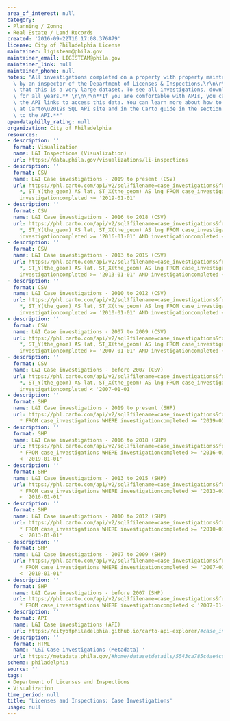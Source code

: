 ```yaml
---
area_of_interest: null
category: 
- Planning / Zonng
- Real Estate / Land Records
created: '2016-09-22T16:17:08.376879'
license: City of Philadelphia License
maintainer: ligisteam@phila.gov
maintainer_email: LIGISTEAM@phila.gov
maintainer_link: null
maintainer_phone: null
notes: "All investigations completed on a property with property maintenance violations\
  \ by an inspector of the Department of Licenses & Inspections.\r\n\r\n**Please note\
  \ that this is a very large dataset. To see all investigations, download all datasets\
  \ for all years.** \r\n\r\n**If you are comfortable with APIs, you can also use\
  \ the API links to access this data. You can learn more about how to use the API\
  \ at Carto\u2019s SQL API site and in the Carto guide in the section on making calls\
  \ to the API.**"
opendataphilly_rating: null
organization: City of Philadelphia
resources:
- description: ''
  format: Visualization
  name: L&I Inspections (Visualization)
  url: https://data.phila.gov/visualizations/li-inspections
- description: ''
  format: CSV
  name: L&I Case investigations - 2019 to present (CSV)
  url: https://phl.carto.com/api/v2/sql?filename=case_investigations&format=csv&skipfields=cartodb_id,the_geom,the_geom_webmercator&q=SELECT
    *, ST_Y(the_geom) AS lat, ST_X(the_geom) AS lng FROM case_investigations WHERE
    investigationcompleted >= '2019-01-01'
- description: ''
  format: CSV
  name: L&I Case investigations - 2016 to 2018 (CSV)
  url: https://phl.carto.com/api/v2/sql?filename=case_investigations&format=csv&skipfields=cartodb_id,the_geom,the_geom_webmercator&q=SELECT
    *, ST_Y(the_geom) AS lat, ST_X(the_geom) AS lng FROM case_investigations WHERE
    investigationcompleted >= '2016-01-01' AND investigationcompleted < '2019-01-01'
- description: ''
  format: CSV
  name: L&I Case investigations - 2013 to 2015 (CSV)
  url: https://phl.carto.com/api/v2/sql?filename=case_investigations&format=csv&skipfields=cartodb_id,the_geom,the_geom_webmercator&q=SELECT
    *, ST_Y(the_geom) AS lat, ST_X(the_geom) AS lng FROM case_investigations WHERE
    investigationcompleted >= '2013-01-01' AND investigationcompleted < '2016-01-01'
- description: ''
  format: CSV
  name: L&I Case investigations - 2010 to 2012 (CSV)
  url: https://phl.carto.com/api/v2/sql?filename=case_investigations&format=csv&skipfields=cartodb_id,the_geom,the_geom_webmercator&q=SELECT
    *, ST_Y(the_geom) AS lat, ST_X(the_geom) AS lng FROM case_investigations WHERE
    investigationcompleted >= '2010-01-01' AND investigationcompleted < '2013-01-01'
- description: ''
  format: CSV
  name: L&I Case investigations - 2007 to 2009 (CSV)
  url: https://phl.carto.com/api/v2/sql?filename=case_investigations&format=csv&skipfields=cartodb_id,the_geom,the_geom_webmercator&q=SELECT
    *, ST_Y(the_geom) AS lat, ST_X(the_geom) AS lng FROM case_investigations WHERE
    investigationcompleted >= '2007-01-01' AND investigationcompleted < '2010-01-01'
- description: ''
  format: CSV
  name: L&I Case investigations - before 2007 (CSV)
  url: https://phl.carto.com/api/v2/sql?filename=case_investigations&format=csv&skipfields=cartodb_id,the_geom,the_geom_webmercator&q=SELECT
    *, ST_Y(the_geom) AS lat, ST_X(the_geom) AS lng FROM case_investigations WHERE
    investigationcompleted < '2007-01-01'
- description: ''
  format: SHP
  name: L&I Case investigations - 2019 to present (SHP)
  url: https://phl.carto.com/api/v2/sql?filename=case_investigations&format=shp&skipfields=cartodb_id&q=SELECT
    * FROM case_investigations WHERE investigationcompleted >= '2019-01-01'
- description: ''
  format: SHP
  name: L&I Case investigations - 2016 to 2018 (SHP)
  url: https://phl.carto.com/api/v2/sql?filename=case_investigations&format=shp&skipfields=cartodb_id&q=SELECT
    * FROM case_investigations WHERE investigationcompleted >= '2016-01-01' AND investigationcompleted
    < '2019-01-01'
- description: ''
  format: SHP
  name: L&I Case investigations - 2013 to 2015 (SHP)
  url: https://phl.carto.com/api/v2/sql?filename=case_investigations&format=shp&skipfields=cartodb_id&q=SELECT
    * FROM case_investigations WHERE investigationcompleted >= '2013-01-01' AND investigationcompleted
    < '2016-01-01'
- description: ''
  format: SHP
  name: L&I Case investigations - 2010 to 2012 (SHP)
  url: https://phl.carto.com/api/v2/sql?filename=case_investigations&format=shp&skipfields=cartodb_id&q=SELECT
    * FROM case_investigations WHERE investigationcompleted >= '2010-01-01' AND investigationcompleted
    < '2013-01-01'
- description: ''
  format: SHP
  name: L&I Case investigations - 2007 to 2009 (SHP)
  url: https://phl.carto.com/api/v2/sql?filename=case_investigations&format=shp&skipfields=cartodb_id&q=SELECT
    * FROM case_investigations WHERE investigationcompleted >= '2007-01-01' AND investigationcompleted
    < '2010-01-01'
- description: ''
  format: SHP
  name: L&I Case investigations - before 2007 (SHP)
  url: https://phl.carto.com/api/v2/sql?filename=case_investigations&format=shp&skipfields=cartodb_id&q=SELECT
    * FROM case_investigations WHERE investigationcompleted < '2007-01-01'
- description: ''
  format: API
  name: L&I Case investigations (API)
  url: https://cityofphiladelphia.github.io/carto-api-explorer/#case_investigations
- description: ''
  format: HTML
  name: 'L&I Case investigations (Metadata) '
  url: https://metadata.phila.gov/#home/datasetdetails/5543ca785c4ae4cd66d3ff80/representationdetails/5e986970b2c39b001522fb9d/
schema: philadelphia
source: ''
tags:
- Department of Licenses and Inspections
- Visualization
time_period: null
title: 'Licenses and Inspections: Case Investigations'
usage: null
---
```

